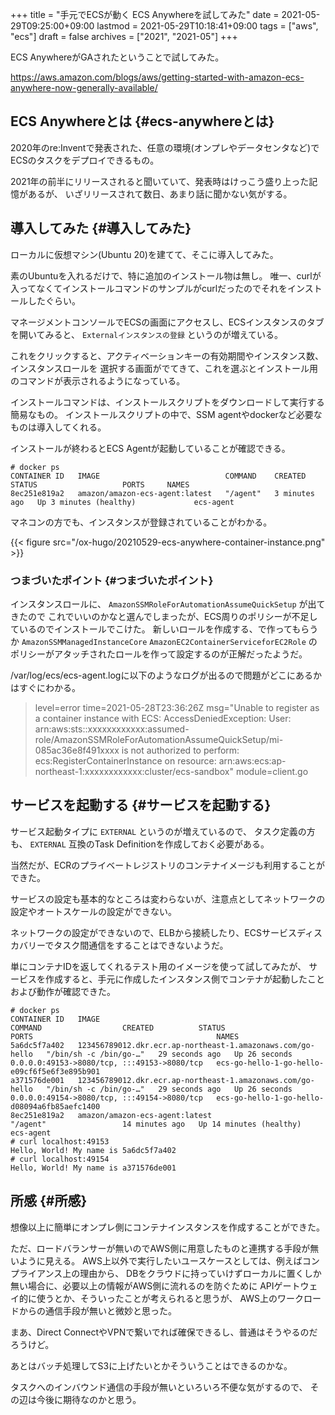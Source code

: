 +++
title = "手元でECSが動く ECS Anywhereを試してみた"
date = 2021-05-29T09:25:00+09:00
lastmod = 2021-05-29T10:18:41+09:00
tags = ["aws", "ecs"]
draft = false
archives = ["2021", "2021-05"]
+++

ECS AnywhereがGAされたということで試してみた。

<https://aws.amazon.com/blogs/aws/getting-started-with-amazon-ecs-anywhere-now-generally-available/>


## ECS Anywhereとは {#ecs-anywhereとは}

2020年のre:Inventで発表された、任意の環境(オンプレやデータセンタなど)でECSのタスクをデプロイできるもの。

2021年の前半にリリースされると聞いていて、発表時はけっこう盛り上った記憶があるが、
いざリリースされて数日、あまり話に聞かない気がする。


## 導入してみた {#導入してみた}

ローカルに仮想マシン(Ubuntu 20)を建てて、そこに導入してみた。

素のUbuntuを入れるだけで、特に追加のインストール物は無し。
唯一、curlが入ってなくてインストールコマンドのサンプルがcurlだったのでそれをインストールしたぐらい。

マネージメントコンソールでECSの画面にアクセスし、ECSインスタンスのタブを開いてみると、
`Externalインスタンスの登録` というのが増えている。

これをクリックすると、アクティベーションキーの有効期間やインスタンス数、インスタンスロールを
選択する画面がでてきて、これを選ぶとインストール用のコマンドが表示されるようになっている。

インストールコマンドは、インストールスクリプトをダウンロードして実行する簡易なもの。
インストールスクリプトの中で、SSM agentやdockerなど必要なものは導入してくれる。

インストールが終わるとECS Agentが起動していることが確認できる。

```plain
# docker ps
CONTAINER ID   IMAGE                            COMMAND    CREATED         STATUS                   PORTS     NAMES
8ec251e819a2   amazon/amazon-ecs-agent:latest   "/agent"   3 minutes ago   Up 3 minutes (healthy)             ecs-agent
```

マネコンの方でも、インスタンスが登録されていることがわかる。

{{< figure src="/ox-hugo/20210529-ecs-anywhere-container-instance.png" >}}

### つまづいたポイント {#つまづいたポイント}

インスタンスロールに、 `AmazonSSMRoleForAutomationAssumeQuickSetup` が出てきたので
これでいいのかなと選んでしまったが、ECS周りのポリシーが不足しているのでインストールでこけた。
新しいロールを作成する、で作ってもらうか `AmazonSSMManagedInstanceCore` `AmazonEC2ContainerServiceforEC2Role`
のポリシーがアタッチされたロールを作って設定するのが正解だったようだ。

/var/log/ecs/ecs-agent.logに以下のようなログが出るので問題がどこにあるかはすぐにわかる。

> level=error time=2021-05-28T23:36:26Z msg="Unable to register as a container instance with ECS: AccessDeniedException: User: arn:aws:sts::xxxxxxxxxxxx:assumed-role/AmazonSSMRoleForAutomationAssumeQuickSetup/mi-085ac36e8f491xxxx is not authorized to perform: ecs:RegisterContainerInstance on resource: arn:aws:ecs:ap-northeast-1:xxxxxxxxxxxx:cluster/ecs-sandbox" module=client.go


## サービスを起動する {#サービスを起動する}

サービス起動タイプに `EXTERNAL` というのが増えているので、
タスク定義の方も、 `EXTERNAL` 互換のTask Definitionを作成しておく必要がある。

当然だが、ECRのプライベートレジストリのコンテナイメージも利用することができた。

サービスの設定も基本的なところは変わらないが、注意点としてネットワークの設定やオートスケールの設定ができない。

ネットワークの設定ができないので、ELBから接続したり、ECSサービスディスカバリーでタスク間通信をすることはできないようだ。

単にコンテナIDを返してくれるテスト用のイメージを使って試してみたが、
サービスを作成すると、手元に作成したインスタンス側でコンテナが起動したことおよび動作が確認できた。

```plain
# docker ps
CONTAINER ID   IMAGE                                                        COMMAND                  CREATED          STATUS                    PORTS                                         NAMES
5a6dc5f7a402   123456789012.dkr.ecr.ap-northeast-1.amazonaws.com/go-hello   "/bin/sh -c /bin/go-…"   29 seconds ago   Up 26 seconds             0.0.0.0:49153->8080/tcp, :::49153->8080/tcp   ecs-go-hello-1-go-hello-e09cf6f5e6f3e895b901
a371576de001   123456789012.dkr.ecr.ap-northeast-1.amazonaws.com/go-hello   "/bin/sh -c /bin/go-…"   29 seconds ago   Up 26 seconds             0.0.0.0:49154->8080/tcp, :::49154->8080/tcp   ecs-go-hello-1-go-hello-d08094a6fb85aefc1400
8ec251e819a2   amazon/amazon-ecs-agent:latest                               "/agent"                 14 minutes ago   Up 14 minutes (healthy)                                                 ecs-agent
# curl localhost:49153
Hello, World! My name is 5a6dc5f7a402
# curl localhost:49154
Hello, World! My name is a371576de001
```


## 所感 {#所感}

想像以上に簡単にオンプレ側にコンテナインスタンスを作成することができた。

ただ、ロードバランサーが無いのでAWS側に用意したものと連携する手段が無いように見える。
AWS上以外で実行したいユースケースとしては、例えばコンプライアンス上の理由から、
DBをクラウドに持っていけずローカルに置くしか無い場合に、必要以上の情報がAWS側に流れるのを防ぐために
APIゲートウェイ的に使うとか、そういったことが考えられると思うが、
AWS上のワークロードからの通信手段が無いと微妙と思った。

まあ、Direct ConnectやVPNで繋いでれば確保できるし、普通はそうやるのだろうけど。

あとはバッチ処理してS3に上げたいとかそういうことはできるのかな。

タスクへのインバウンド通信の手段が無いといろいろ不便な気がするので、
その辺は今後に期待なのかと思う。

